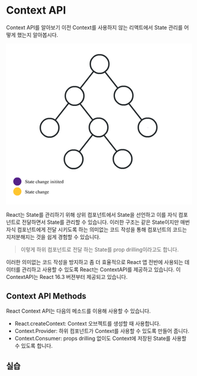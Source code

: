 # Context API

Context API를 알아보기 이전 Context를 사용하지 않는 리액트에서 State 관리를 어떻게 했는지 알아봅시다.

![React State](image/react-state.gif)

React는 State를 관리하기 위해 상위 컴포넌트에서 State을 선언하고 이를 자식 컴포넌트로 전달하면서 State를 관리할 수 있습니다. 이러한 구조는 같은 State이지만 매번 자식 컴포넌트에게 전달 시키도록 하는 의미없는 코드 작성을 통해 컴포넌트의 코드는 지저분해지는 것을 쉽게 경험할 수 있습니다.

> 이렇게 하위 컴포넌트로 전달 하는 State를 prop drilling이라고도 합니다.

이러한 의미없는 코드 작성을 방지하고 좀 더 효율적으로 React 앱 전반에 사용되는 데이터를 관리하고 사용할 수 있도록 React는 ContextAPI를 제공하고 있습니다. 이 ContextAPI는 React 16.3 버젼부터 제공되고 있습니다.

## Context API Methods

React Context API는 다음의 메소드를 이용해 사용할 수 있습니다.

- React.createContext: Context 오브젝트를 생성할 때 사용합니다.
- Context.Provider: 하위 컴포넌트가 Context를 사용할 수 있도록 만들어 줍니다.
- Context.Consumer: props drilling 없이도 Context에 저장된 State를 사용할 수 있도록 합니다.

## 실습
